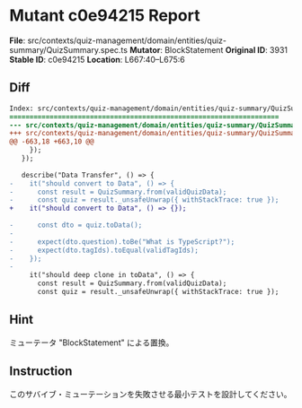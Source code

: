# Mutant c0e94215 Report

**File**: src/contexts/quiz-management/domain/entities/quiz-summary/QuizSummary.spec.ts
**Mutator**: BlockStatement
**Original ID**: 3931
**Stable ID**: c0e94215
**Location**: L667:40–L675:6

## Diff

```diff
Index: src/contexts/quiz-management/domain/entities/quiz-summary/QuizSummary.spec.ts
===================================================================
--- src/contexts/quiz-management/domain/entities/quiz-summary/QuizSummary.spec.ts	original
+++ src/contexts/quiz-management/domain/entities/quiz-summary/QuizSummary.spec.ts	mutated #3931
@@ -663,18 +663,10 @@
     });
   });
 
   describe("Data Transfer", () => {
-    it("should convert to Data", () => {
-      const result = QuizSummary.from(validQuizData);
-      const quiz = result._unsafeUnwrap({ withStackTrace: true });
+    it("should convert to Data", () => {});
 
-      const dto = quiz.toData();
-
-      expect(dto.question).toBe("What is TypeScript?");
-      expect(dto.tagIds).toEqual(validTagIds);
-    });
-
     it("should deep clone in toData", () => {
       const result = QuizSummary.from(validQuizData);
       const quiz = result._unsafeUnwrap({ withStackTrace: true });
```

## Hint

ミューテータ "BlockStatement" による置換。

## Instruction

このサバイブ・ミューテーションを失敗させる最小テストを設計してください。
